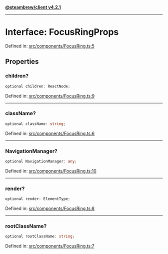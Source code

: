 [**@steambrew/client v4.2.1**](../README.md)

***

# Interface: FocusRingProps

Defined in: [src/components/FocusRing.ts:5](https://github.com/SteamClientHomebrew/SDK/blob/main/typescript-packages/client/src/components/FocusRing.ts#L5)

## Properties

### children?

```ts
optional children: ReactNode;
```

Defined in: [src/components/FocusRing.ts:9](https://github.com/SteamClientHomebrew/SDK/blob/main/typescript-packages/client/src/components/FocusRing.ts#L9)

***

### className?

```ts
optional className: string;
```

Defined in: [src/components/FocusRing.ts:6](https://github.com/SteamClientHomebrew/SDK/blob/main/typescript-packages/client/src/components/FocusRing.ts#L6)

***

### NavigationManager?

```ts
optional NavigationManager: any;
```

Defined in: [src/components/FocusRing.ts:10](https://github.com/SteamClientHomebrew/SDK/blob/main/typescript-packages/client/src/components/FocusRing.ts#L10)

***

### render?

```ts
optional render: ElementType;
```

Defined in: [src/components/FocusRing.ts:8](https://github.com/SteamClientHomebrew/SDK/blob/main/typescript-packages/client/src/components/FocusRing.ts#L8)

***

### rootClassName?

```ts
optional rootClassName: string;
```

Defined in: [src/components/FocusRing.ts:7](https://github.com/SteamClientHomebrew/SDK/blob/main/typescript-packages/client/src/components/FocusRing.ts#L7)
